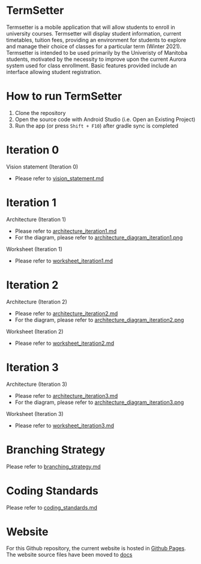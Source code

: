 # TermSetter

Termsetter is a mobile application that will allow students to enroll in university courses. Termsetter will display student information, current timetables, tuition fees, providing an environment for students to explore and manage their choice of classes for a particular term (Winter 2021). Termsetter is intended to be used primarily by the Univeristy of Manitoba students, motivated by the necessity to improve upon the current Aurora system used for class enrollment. Basic features provided include an interface allowing student registration.

# How to run TermSetter

1. Clone the repository
2. Open the source code with Android Studio (i.e. Open an Existing Project)
3. Run the app (or press `Shift + F10`) after gradle sync is completed

# Iteration 0

Vision statement (Iteration 0)
- Please refer to [vision_statement.md](/documentation/vision_statement.md)
 
# Iteration 1

Architecture (Iteration 1)
- Please refer to [architecture_iteration1.md](/documentation/architecture_iteration1.md)
- For the diagram, please refer to [architecture_diagram_iteration1.png](https://code.cs.umanitoba.ca/3350-winter-2021-a02/group-6/aurora-but-better-a02-group-6/-/blob/master/docs/architecture_diagram_iteration1.png)

Worksheet (Iteration 1)
- Please refer to [worksheet_iteration1.md](/documentation/worksheet_iteration1.md)

# Iteration 2

Architecture (Iteration 2)
- Please refer to [architecture_iteration2.md](/documentation/architecture_iteration2.md)
- For the diagram, please refer to [architecture_diagram_iteration2.png](/documentation/architecture_diagram_iteration2.png)

Worksheet (Iteration 2)
- Please refer to [worksheet_iteration2.md](/documentation/worksheet_iteration2.md)

# Iteration 3

Architecture (Iteration 3)
- Please refer to [architecture_iteration3.md](/documentation/architecture_iteration3.md)
- For the diagram, please refer to [architecture_diagram_iteration3.png](/documentation/architecture_diagram_iteration3.png)

Worksheet (Iteration 3)
- Please refer to [worksheet_iteration3.md](/documentation/worksheet_iteration3.md)

# Branching Strategy

Please refer to [branching_strategy.md](/documentation/branching_strategy.md)

# Coding Standards

Please refer to [coding_standards.md](/documentation/coding_standards.md)

# Website

For this Github repository, the current website is hosted in [Github Pages](https://andreaabellera.github.io/TermSetter/). The website source files have been moved to [docs](/docs)
